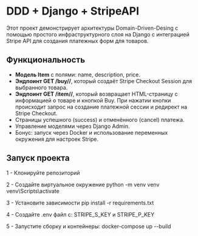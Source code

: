 # DDD + Django + StripeAPI

Этот проект демонстрирует архитектуры Domain-Driven-Desing  с помощью простого инфраструктурного слоя на Django с интеграцией Stripe API для создания платежных форм для товаров.

## Функциональность

- **Модель Item** с полями: name, description, price.
- **Эндпоинт GET /buy/<id>/**, который создаёт Stripe Checkout Session для выбранного товара.
- **Эндпоинт GET /item/<id>/**, который возвращает HTML-страницу с информацией о товаре и кнопкой Buy. При нажатии кнопки происходит запрос на создание платежной сессии и редирект на Stripe Checkout.
- Страницы успешного (success) и отменённого (cancel) платежа.
- Управление моделями через Django Admin.
- Бонус: запуск через Docker и использование переменных окружения для настроек Stripe.

## Запуск проекта
1 - Клонируйте репозиторий

2 - Создайте виртуальное окружение
python -m venv venv
venv\Scripts\activate

3 - Установите зависимости
pip install -r requirements.txt

4 - Создайте .env файл с:
STRIPE_S_KEY и STRIPE_P_KEY

5 - Запустите сборку и контейнеры:
docker-compose up --build
